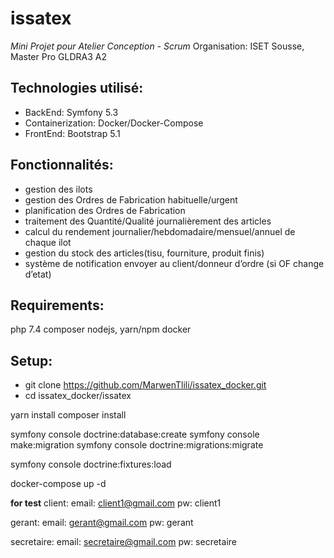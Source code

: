 # issatex
*Mini Projet pour Atelier Conception - Scrum*
Organisation: ISET Sousse, Master Pro GLDRA3 A2

## Technologies utilisé:
  - BackEnd: Symfony 5.3
  - Containerization: Docker/Docker-Compose
  - FrontEnd: Bootstrap 5.1

## Fonctionnalités:
- gestion des ilots
- gestion des Ordres de Fabrication habituelle/urgent
- planification des Ordres de Fabrication
- traitement des Quantité/Qualité journalièrement des articles
- calcul du rendement journalier/hebdomadaire/mensuel/annuel de chaque ilot
- gestion du stock des articles(tisu, fourniture, produit finis)
- système de notification envoyer au client/donneur d’ordre (si OF change d’etat)

## Requirements:
php 7.4
composer
nodejs, yarn/npm
docker

## Setup:
 - git clone https://github.com/MarwenTlili/issatex_docker.git
 - cd issatex_docker/issatex

yarn install
composer install

symfony console doctrine:database:create
symfony console make:migration
symfony console doctrine:migrations:migrate

symfony console doctrine:fixtures:load

docker-compose up -d

**for test**
client:
	email: client1@gmail.com
	pw: client1

gerant:
	email: gerant@gmail.com
	pw: gerant

secretaire:
	email: secretaire@gmail.com
	pw: secretaire